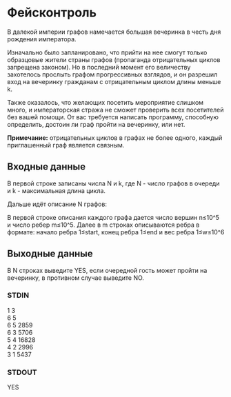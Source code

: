# Фейсконтроль
В далекой империи графов намечается большая вечеринка в честь дня рождения императора.  
  
Изначально было запланировано, что прийти на нее смогут только образцовые жители страны графов (пропаганда отрицательных циклов запрещена законом).
Но в последний момент его величеству захотелось прослыть графом прогрессивных взглядов,
и он разрешил вход на вечеринку гражданам с отрицательным циклом длины меньше k.  
  
Также оказалось, что желающих посетить мероприятие слишком много, и императорская стража не сможет проверить всех посетителей без вашей помощи. От вас требуется написать программу, способную определить, достоин ли граф пройти на вечеринку, или нет.
  
__Примечание:__ отрицательных циклов в графах не более одного, каждый приглашенный граф является связным.

## Входные данные
В первой строке записаны числа N и k, где N - число графов в очереди и k - максимальная длина цикла.  
  
Дальше идёт описание N графов:  
  
В первой строке описания каждого графа дается число вершин n≤10^5 и число ребер m≤10^5. Далее в m строках описываются ребра в формате: начало ребра 1≤start,
конец ребра 1≤end и вес ребра 1≤w≤10^6

## Выходные данные
В N строках выведите YES, если очередной гость может пройти на вечеринку, в противном случае выведите NO.

### STDIN
1 3  
6 5  
6 5 2859  
6 3 5706  
5 4 16828  
4 2 2996  
3 1 5437

### STDOUT
YES
